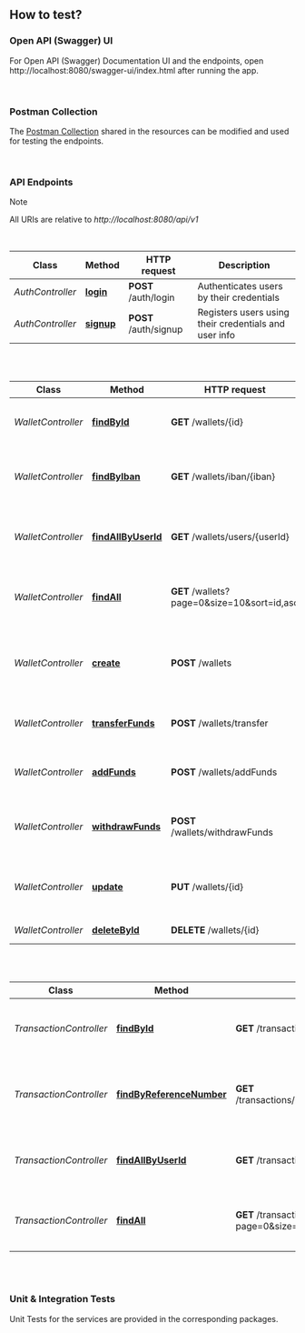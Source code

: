 ## How to test?

### Open API (Swagger) UI

For Open API (Swagger) Documentation UI and the endpoints, open http://localhost:8080/swagger-ui/index.html after running the app.

<br/>

### Postman Collection

The [Postman Collection](postman/e-wallet.postman_collection.json) shared in the resources can be modified and used
for testing the endpoints.

<br/>

### API Endpoints

> [!NOTE]
> All URIs are relative to *http://localhost:8080/api/v1*

<br/>

| Class              | Method                                                                     | HTTP request                                | Description                                             |
|--------------------|----------------------------------------------------------------------------|---------------------------------------------|---------------------------------------------------------|
| *AuthController*   | [**login**](http://localhost:8080/api/v1/auth/login)                       | **POST** /auth/login                        | Authenticates users by their credentials                |
| *AuthController*   | [**signup**](http://localhost:8080/api/v1/auth/signup)                     | **POST** /auth/signup                       | Registers users using their credentials and user info   |

<br/>
<br/>

| Class              | Method                                                                     | HTTP request                               | Description                                             |
|--------------------|----------------------------------------------------------------------------|--------------------------------------------|---------------------------------------------------------|
| *WalletController* | [**findById**](http://localhost:8080/api/v1/wallets/{id})                  | **GET** /wallets/{id}                      | Retrieves a single wallet by the given id               |
| *WalletController* | [**findByIban**](http://localhost:8080/api/v1/wallets/iban/{iban})         | **GET** /wallets/iban/{iban}               | Retrieves a single wallet by the given iban             |
| *WalletController* | [**findAllByUserId**](http://localhost:8080/api/v1/wallets/users/{userId}) | **GET** /wallets/users/{userId}            | Retrieves all wallets based on the given userId         |
| *WalletController* | [**findAll**](http://localhost:8080/api/v1/wallets)                        | **GET** /wallets?page=0&size=10&sort=id,asc | Retrieves all wallets based on the given parameters     |
| *WalletController* | [**create**](http://localhost:8080/api/v1/wallets)                         | **POST** /wallets                          | Creates a new wallet using the given request parameters |
| *WalletController* | [**transferFunds**](http://localhost:8080/api/v1/wallets/transfer)         | **POST** /wallets/transfer                 | Transfer funds between wallets                          |
| *WalletController* | [**addFunds**](http://localhost:8080/api/v1/wallets/addFunds)              | **POST** /wallets/addFunds                 | Adds funds to the given wallet of the user              |
| *WalletController* | [**withdrawFunds**](http://localhost:8080/api/v1/wallets/withdrawFunds)    | **POST** /wallets/withdrawFunds            | Withdraws funds from the given wallet of the user       |
| *WalletController* | [**update**](http://localhost:8080/api/v1/wallets)                         | **PUT** /wallets/{id}                            | Updates wallet using the given request parameters       |
| *WalletController* | [**deleteById**](http://localhost:8080/api/v1/wallets/{id})                | **DELETE** /wallets/{id}                         | Deletes wallet by id                                    |

<br/>
<br/>

| Class                   | Method                                                                                              | HTTP request                                       | Description                                                  |
|-------------------------|-----------------------------------------------------------------------------------------------------|----------------------------------------------------|--------------------------------------------------------------|
| *TransactionController* | [**findById**](http://localhost:8080/api/v1/transactions/{id})                                      | **GET** /transactions/{id}                         | Retrieves a single transaction by the given id               |
| *TransactionController* | [**findByReferenceNumber**](http://localhost:8080/api/v1/transactions/references/{referenceNumber}) | **GET** /transactions/references/{referenceNumber} | Retrieves a single transaction by the given reference number |
| *TransactionController* | [**findAllByUserId**](http://localhost:8080/api/v1/transactions/users/{userId})                     | **GET** /transactions/users/{userId}               | Retrieves all transactions based on the given userId         |
| *TransactionController* | [**findAll**](http://localhost:8080/api/v1/transactions)                                            | **GET** /transactions?page=0&size=10&sort=id,asc   | Retrieves all transactions based on the given parameters     |

<br/>
<br/>

### Unit & Integration Tests
Unit Tests for the services are provided in the corresponding packages.

<br/>
<br/>